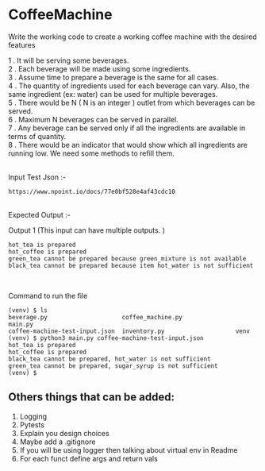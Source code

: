# CoffeeMachine
Write the working code to create a working coffee machine with the desired features

1 . It will be serving some beverages. <br/>
2 . Each beverage will be made using some ingredients.  <br/>
3 . Assume time to prepare a beverage is the same for all cases.  <br/>
4 . The quantity of ingredients used for each beverage can vary. Also, the same ingredient (ex: water) can be used for multiple beverages.  <br/>
5 . There would be N ( N is an integer ) outlet from which beverages can be served.  <br/>
6 . Maximum N beverages can be served in parallel. <br/>
7 . Any beverage can be served only if all the ingredients are available in terms of quantity. <br/>
8 . There would be an indicator that would show which all ingredients are running low. We need some methods to refill them. <br/>

<br />
Input Test Json :- 
<br />

```
https://www.npoint.io/docs/77e0bf528e4af43cdc10
```

<br />
Expected Output :- 

Output 1
(This input can have multiple outputs. )
<br />
```
hot_tea is prepared
hot_coffee is prepared 
green_tea cannot be prepared because green_mixture is not available 
black_tea cannot be prepared because item hot_water is not sufficient
```
<br />


Command to run the file
```
(venv) $ ls
beverage.py                     coffee_machine.py               main.py
coffee-machine-test-input.json  inventory.py                    venv
(venv) $ python3 main.py coffee-machine-test-input.json 
hot_tea is prepared
hot_coffee is prepared
black_tea cannot be prepared, hot_water is not sufficient
green_tea cannot be prepared, sugar_syrup is not sufficient
(venv) $ 

```


## Others things that can be added:
1. Logging
2. Pytests
3. Explain you design choices
4. Maybe add a .gitignore
5. If you will be using logger then talking about virtual env in Readme
6.  For each funct define args and return vals